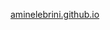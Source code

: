 <a href="https://developerscommunitywork.github.io/aminelebrini.github.io/">aminelebrini.github.io</a>
